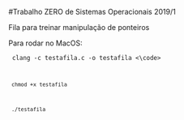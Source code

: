 #Trabalho ZERO de Sistemas Operacionais 2019/1

Fila para treinar manipulação de ponteiros

Para rodar no MacOS: 

<code> clang -c testafila.c -o testafila <\code>

<code> chmod +x testafila </code>

<code> ./testafila </code>
